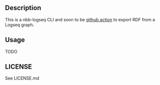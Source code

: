 ## Description

This is a nbb-logseq CLI and soon to be [github action](https://github.com/features/actions) to
export RDF from a Logseq graph.

## Usage

TODO

## LICENSE
See LICENSE.md
